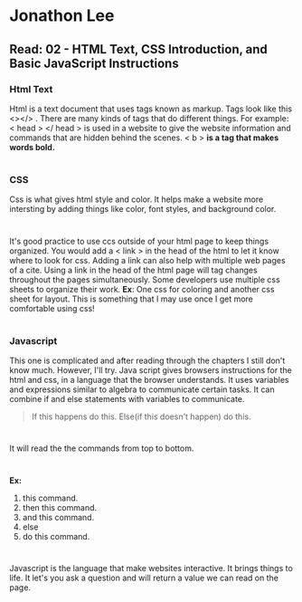 # Jonathon Lee
## Read: 02 - HTML Text, CSS Introduction, and Basic JavaScript Instructions

### Html Text
  Html is a text document that uses tags known as markup. Tags look like this <></> . There are many kinds of tags that do different things. For example: < head > </ head > is used in a website to give the website information and commands that are hidden behind the scenes. < b > **is a tag that makes words bold.** 
  #

  ### CSS
  Css is what gives html style and color. It helps make a website more intersting by adding things like color, font styles, and background color.
  #
  It's good practice to use ccs outside of your html page to keep things organized. You would add a < link > in the head of the html to let it know where to look for css. Adding a link can also help with multiple web pages of a cite. Using a link in the head of the html page will tag changes throughout the pages simultaneously. Some developers use multiple css sheets to organize their work. **Ex**: One css for coloring and another css sheet for layout. This is something that I may use once I get more comfortable using css!
  #
  ### Javascript
  This one is complicated and after reading through the chapters I still don't know much. However, I'll try.
  Java script gives browsers instructions for the html and css, in a language that the browser understands. It uses variables and expressions similar to algebra to communicate certain tasks. It can combine if and else statements with variables to communicate.
   >If this happens do this. Else(if this doesn't happen) do this. 
   #
   It will read the the commands from top to bottom. 
   # 
   **Ex:**
   1. this command.
   1. then this command.
   3. and this command.
   1. else
   1. do this command.
   #

   Javascript is the language that make websites interactive. It brings things to life. It let's you ask a question and will return a value we can read on the page. 
   